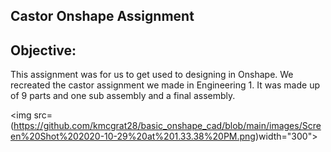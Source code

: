 ## Castor Onshape Assignment
## Objective: 
This assignment was for us to get used to designing in Onshape. We recreated the castor assignment we made in Engineering 1. It was made up of 9 parts and one sub assembly and a final assembly.

<img src=(https://github.com/kmcgrat28/basic_onshape_cad/blob/main/images/Screen%20Shot%202020-10-29%20at%201.33.38%20PM.png)width="300">
